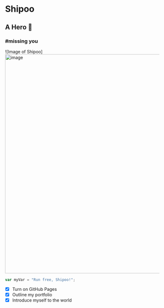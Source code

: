 # Shipoo
## A Hero :dog:
### #missing you
![Image of Shipoo] <img width="716" alt="image" src="https://github.com/casc-hivem/skills--communicate-using-markdown/assets/138558655/33ad9f4a-a799-47f2-beb3-a4bd3afc1d08">
``` javascript
var myVar = "Run free, Shipoo!";
```
- [x] Turn on GitHub Pages
- [x] Outline my portfolio
- [x] Introduce myself to the world

